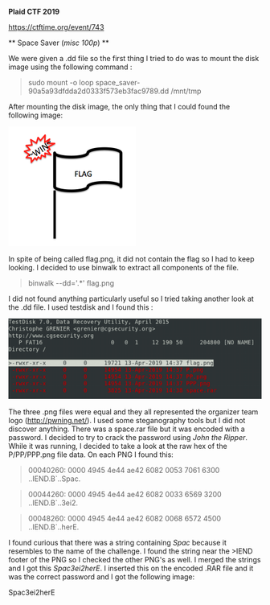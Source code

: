 **Plaid CTF 2019**

https://ctftime.org/event/743

** Space Saver (*misc 100p*) **

We were given a .dd file so the first thing I tried to do was to mount the disk image using the following command :

> sudo mount -o loop space_saver-90a5a93dfdda2d0333f573eb3fac9789.dd /mnt/tmp

After mounting the disk image, the only thing that I could found the following image:

 ![alt tag](https://github.com/MargaridaVictoriano/CTF-Write-Ups/blob/master/flag.png)

In spite of being called flag.png, it did not contain the flag so I had to keep looking.
I decided to use binwalk to extract all components of the file.

> binwalk --dd='.*' flag.png

I did not found anything particularly useful so I tried taking another look at the .dd file.
I used testdisk and I found this :

![alt tag](https://github.com/MargaridaVictoriano/CTF-Write-Ups/blob/master/testdisk.png)

The three .png files were equal and they all represented the organizer team logo (http://pwning.net/).
I used some steganography tools but I did not discover anything.
There was a space.rar file but it was encoded with a password.
I decided to try to crack the password using *John the Ripper*. While it was running, I decided to take a look at the raw hex of the P/PP/PPP.png file data. On each PNG I found this:

> 00040260: 0000 4945 4e44 ae42 6082 0053 7061 6300  ..IEND.B`..Spac.

> 00044260: 0000 4945 4e44 ae42 6082 0033 6569 3200  ..IEND.B`..3ei2.

> 00048260: 0000 4945 4e44 ae42 6082 0068 6572 4500  ..IEND.B`..herE.

I found curious that there was a string containing *Spac* because it resembles to the name of the challenge. I found the string near the >IEND footer of the PNG so I checked the other PNG's as well.
I merged the strings and I got this *Spac3ei2herE*. I inserted this on the encoded .RAR file and it was the correct password and I got the following image:

Spac3ei2herE
